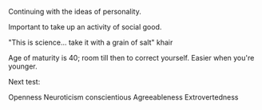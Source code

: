 Continuing with the ideas of personality.

Important to take up an activity of social good.

"This is science... take it with a grain of salt" khair

Age of maturity is 40; room till then to correct yourself. Easier when you're younger.

Next test:

Openness
Neuroticism
conscientious
Agreeableness
Extrovertedness